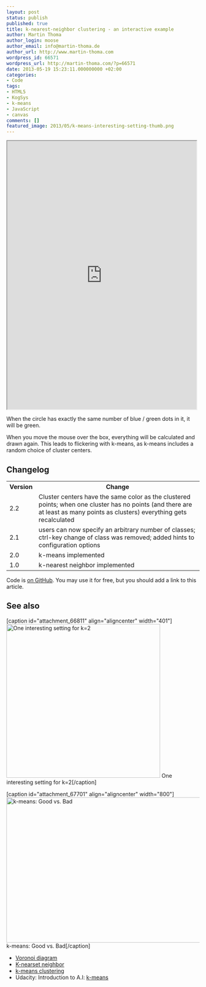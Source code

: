 ```yaml
---
layout: post
status: publish
published: true
title: k-nearest-neighbor clustering - an interactive example
author: Martin Thoma
author_login: moose
author_email: info@martin-thoma.de
author_url: http://www.martin-thoma.com
wordpress_id: 66571
wordpress_url: http://martin-thoma.com/?p=66571
date: 2013-05-19 15:23:11.000000000 +02:00
categories:
- Code
tags:
- HTML5
- KogSys
- k-means
- JavaScript
- canvas
comments: []
featured_image: 2013/05/k-means-interesting-setting-thumb.png
---
```

<iframe src="http://martin-thoma.com/html5/clustering/clustering.htm" width="98%" height="700px"></iframe>

When the circle has exactly the same number of blue / green dots in it, it will be green.

When you move the mouse over the box, everything will be calculated and drawn again. This leads to flickering with k-means, as k-means includes a random choice of cluster centers.

<h2>Changelog</h2>
<table>
  <tr>
    <th>Version</th>
    <th>Change</th>
  </tr>
  <tr>
    <td><span class="hint" title="974b52110126bfd7169622c7041506f56beae1cf">2.2</span></td>
    <td>Cluster centers have the same color as the clustered points; when one cluster has no points (and there are at least as many points as clusters) everything gets recalculated</td>
  </tr>
  <tr>
    <td><span class="hint" title="1c37b0a860a419668e54c3c6c6189148485d3ea5">2.1</span></td>
    <td>users can now specify an arbitrary number of classes; ctrl-key change of class was removed; added hints to configuration options</td>
  </tr>
  <tr>
    <td><span class="hint" title="4ed5997089...">2.0</span></td>
    <td>k-means implemented</td>
  </tr>
  <tr>
    <td>1.0</td>
    <td>k-nearest neighbor implemented</td>
  </tr>
</table>

Code is <a href="https://github.com/MartinThoma/algorithms/tree/master/k-nearest-neighbor">on GitHub</a>.
You may use it for free, but you should add a link to this article.

<h2>See also</h2>

[caption id="attachment_66811" align="aligncenter" width="401"]<a href="http://martin-thoma.com/wp-content/uploads/2013/05/k-nearest-neighbor-interesting-setting.png"><img src="http://martin-thoma.com/wp-content/uploads/2013/05/k-nearest-neighbor-interesting-setting.png" alt="One interesting setting for k=2" width="401" height="401" class="size-full wp-image-66811" /></a> One interesting setting for k=2[/caption]

[caption id="attachment_67701" align="aligncenter" width="800"]<a href="http://martin-thoma.com/wp-content/uploads/2013/05/k-means-good-vs-bad.png"><img src="http://martin-thoma.com/wp-content/uploads/2013/05/k-means-good-vs-bad.png" alt="k-means: Good vs. Bad" width="800" height="379" class="size-full wp-image-67701" /></a> k-means: Good vs. Bad[/caption]

<ul>
  <li><a href="http://en.wikipedia.org/wiki/Voronoi_diagram">Voronoi diagram</a></li>
  <li><a href="http://en.wikipedia.org/wiki/K-nearest_neighbors_algorithm">K-nearset neighbor</a></li>
  <li><a href="http://en.wikipedia.org/wiki/K-means_clustering">k-means clustering</a></li>
  <li>Udacity: Introduction to A.I: <a href="https://www.youtube.com/watch?v=zaKjh2N8jN4">k-means</a></li>
</ul>
